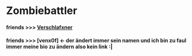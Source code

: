 # Zombiebattler 
#### friends >>> [Verschlafxner](https://github.com/TrexFlexx)
#### friends >>> [venx0f]   <- der ändert immer sein namen und ich bin zu faul immer meine bio zu ändern also kein link :|

